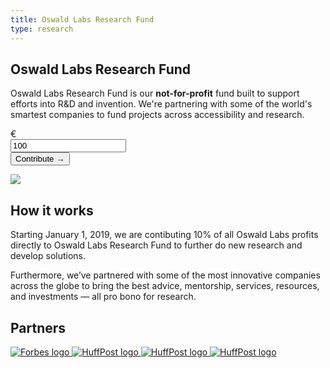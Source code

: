 ```yaml
---
title: Oswald Labs Research Fund
type: research
---
```


<section class="hero big-image pb-5">
    <div class="container">
        <div class="row">
            <div class="col-md-6">
				<h1>Oswald Labs Research Fund</h1>
				<p class="intro-para">Oswald Labs Research Fund is our <strong>not-for-profit</strong> fund built to support efforts into R&amp;D and invention. We're partnering with some of the world's smartest companies to fund projects across accessibility and research.</p>
                <form class="col-md-8 pl-0 contribute-form">
                    <div class="input-group input-group-lg">
                        <div class="input-group-prepend">
                            <span class="input-group-text">€</span>
                        </div>
                        <input type="text" class="form-control text-center contribute-amount" placeholder="Amount" aria-describedby="contributeAddon" value="100">
                        <div class="input-group-append">
                            <button class="btn btn-primary" type="submit" id="contributeAddon">Contribute &rarr;</button>
                        </div>
                    </div>
                </form>
			</div>
            <div class="col-md-6 text-right">
                <img role="presentation" src="/images/illustrations/fund.svg">
            </div>
        </div>
    </div>
</section>
<section>
    <div class="container">
        <div class="row">
            <div class="col-md-6 mb-5">
                <h2 class="subheading-3">How it works</h2>
                <p>Starting January 1, 2019, we are contibuting 10% of all Oswald Labs profits directly to Oswald Labs Research Fund to further do new research and develop solutions.</p>
                <p>Furthermore, we’ve partnered with some of the most innovative companies across the globe to bring the best advice, mentorship, services, resources, and investments — all pro bono for research.</p>
            </div>
        </div>
    </div>
    <div class="horizontal-scroll-parent">
        <h2 class="sr-only">Partners</h2>
        <div class="container d-flex align-items-center justify-content-between horizontal-scroll">
            <a href="/press/forbes/" class="press-item" title="Forbes">
                <img alt="Forbes logo" src="/images/logos/aws-activate.png" style="">
            </a>
            <a href="/press/huffpost" class="press-item" title="HuffPost">
                <img alt="HuffPost logo" src="/images/logos/eyefocus.png" style="">
            </a>
            <a href="/press/huffpost" class="press-item" title="HuffPost">
                <img alt="HuffPost logo" src="/images/logos/industry-development-network.png" style="">
            </a>
            <a href="/press/huffpost" class="press-item" title="HuffPost">
                <img alt="HuffPost logo" src="/images/logos/mcdc.png" style="">
            </a>
        </div>
    </div>
</section>